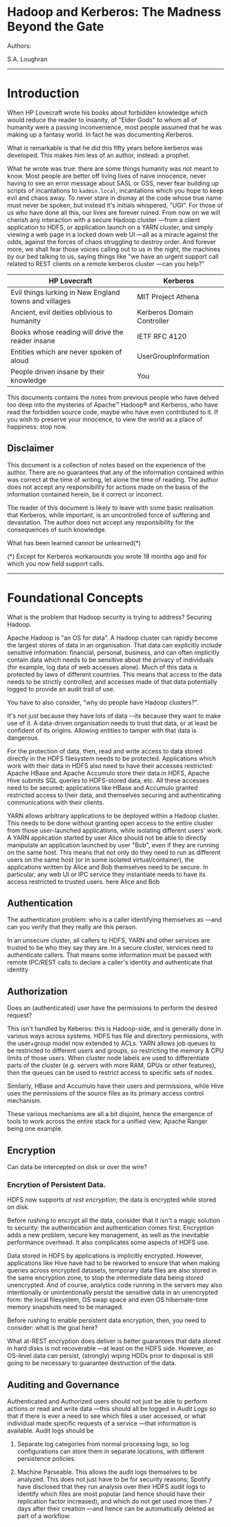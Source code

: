 
# Hadoop and Kerberos: The Madness Beyond the Gate


Authors:

S.A. Loughran


----

# Introduction

When HP Lovecraft wrote his books about forbidden knowledge which would reduce the reader to insanity, of "Elder Gods" to whom all of humanity were a passing inconvenience, most people assumed that he was making up a fantasy world.
In fact he was documenting Kerberos.

What is remarkable is that he did this fifty years before kerberos was developed. This makes him less of an author, 
instead: a prophet.

What he wrote was true: there are some things humanity was not meant to know. Most people are better off living lives of naive innocence, never having to see an error message about SASL or GSS, never fear building up scripts of incantations to `kadmin.local`, incantations which you hope to keep evil and chaos away. To never stare in dismay at the code whose true name must never be spoken, but instead it's initials whispered, "UGI". For those of us who have done all this, our lives are forever ruined. From now on we will cherish any interaction with a secure Hadoop cluster —from a client application to HDFS, or application launch on a YARN cluster, and simply viewing a web page in a locked down web UI —all as a miracle against the odds, against the forces of chaos struggling to destroy order.
And forever more, we shall fear those voices calling out to us in the night, the machines by our bed talking to us, saying things like "we have an urgent support call related to REST clients on a remote kerberos cluster —can you help?" 


| HP Lovecraft                                          | Kerberos                   |
|-------------------------------------------------------|----------------------------|
| Evil things lurking in New England towns and villages | MIT Project Athena         |
| Ancient, evil deities oblivious to humanity           | Kerberos Domain Controller |
| Books whose reading will drive the reader insane      | IETF RFC 4120              |
| Entities which are never spoken of aloud              | UserGroupInformation       |
| People driven insane by their knowledge               | You                        |

This documents contains the notes from previous people who have delved too deep into the mysteries of Apache&trade; Hadoop&reg; and Kerberos, who have read the forbidden source code, maybe who have even contributed to it. If you wish to preserve your innocence, to view the world as a place of happiness: stop now.

## Disclaimer

This document is a collection of notes based on the experience of the author. There are no guarantees that any of the information contained within was correct at the time of writing, let alone the time of reading. The author does not accept any responsibility for actions made on the basis of the information contained herein, be it correct or incorrect.

The reader of this document is likely to leave with some basic realisation that Kerberos, while important, is an uncontrolled force of suffering and devastation. The author does not accept any responsibility for the consequences of such knowledge.

What has been learned cannot be unlearned(*)

(*) Except for Kerberos workarounds you wrote 18 months ago and for which you now field support calls.

----

# Foundational Concepts

What is the problem that Hadoop security is trying to address? Securing Hadoop.

Apache Hadoop is "an OS for data".
A Hadoop cluster can rapidly become the largest stores of data in an organisation.
That data can explicitly include sensitive information: financial, personal, business, and can often implicitly contain data which needs to be sensitive about the privacy of individuals (for example, log data of web accesses alone).
Much of this data is protected by laws of different countries.
This means that access to the data needs to be strictly controlled, and accesses made of that data potentially logged to provide an audit trail of use.

You have to also consider, "why do people have Hadoop clusters?".

It's not just because they have lots of data --its because they want to make use of it.
A data-driven organisation needs to trust that data, or at least be confident of its origins.
Allowing entities to tamper with that data is dangerous.

For the protection of data, then, read and write access to data stored directly in the HDFS filesystem needs to be protected.
Applications which work with their data in HDFS also need to have their accesses restricted: Apache HBase and Apache Accumulo store their data in HDFS, Apache Hive submits SQL queries to HDFS-stored data, etc.
All these accesses need to be secured; applications like HBase and Accumulo granted restricted access to their data, and themselves securing and authenticating communications with their clients.

YARN allows arbitrary applications to be deployed within a Hadoop cluster.
This needs to be done without granting open access to the entire cluster from those user-launched applications, while isolating different users' work.
A YARN application started by user Alice should not be able to directly manipulate an application launched by user "Bob", even if they are running on the same host.
This means that not only do they need to run as different users on the same host (or in some isolated virtual/container), the applications written by Alice and Bob themselves need to be secure.
In particular, any web UI or IPC service they instantiate needs to have its access restricted to trusted users. here Alice and Bob

## Authentication

The authentication problem: who is a caller identifying themselves as —and can you verify
that they really are this person.

In an unsecure cluster, all callers to HDFS, YARN and other services are trusted to be
who they say they are. In a secure cluster, services need to authenticate callers.
That means some information must be passed with remote IPC/REST calls to declare
a caller's identity and authenticate that identity

## Authorization

Does an (authenticated) user have the permissions to perform the desired request?

This isn't handled by Keberos: this is Hadoop-side, and is generally done
in various ways across systems. HDFS has file and directory permissions, with the
user+group model now extended to ACLs. YARN allows job queues to be restricted
to different users and groups, so restricting the memory & CPU limits of those
users. When cluster node labels are used to differentiate parts of the cluster (e.g. servers with
more RAM, GPUs or other features), then the queues can be used to restrict access
to specific sets of nodes.

Similarly, HBase and Accumulo have their users and permissions, while Hive uses the
permissions of the source files as its primary access control mechanism.

These various mechanisms are all a bit disjoint, hence the emergence of tools
to work across the entire stack for a unified view, Apache Ranger being one example.


## Encryption

Can data be intercepted on disk or over the wire?


### Encrytion of Persistent Data.

HDFS now supports *at rest encryption*; the data is encrypted while stored on disk.

Before rushing to encrypt all the data, consider that it isn't a magic solution to
security: the authentication and authentication comes first. Encryption adds a new problem,
secure key management, as well as the inevitable performance overhead. It also complicates
some aspects of HDFS use.

Data stored in HDFS by applications is implicitly encrypted. However, applications like 
Hive have had to be reworked to ensure 
that when making queries across encrypted datasets, temporary data files are also stored
in the same encryption zone, to stop the intermediate data being stored unencrypted.
And of course, analytics code running in the servers may also intentionally or unintentionally
persist the sensitive data in an unencrypted form: the local filesystem, OS swap space
and even OS hibernate-time memory snapshots need to be managed.

Before rushing to enable persistent data encryption, then, you need to consider: what is the
goal here? 

What at-REST encryption does deliver is better guarantees that data stored in hard disks
is not recoverable —at least on the HDFS side. However, as OS-level data can persist,
(strongly) wiping HDDs prior to disposal is still going to be necessary to guarantee
destruction of the data.

## Auditing and Governance

Authenticated and Authorized users should not just be able to perform actions
or read and write data —this should all be logged in *Audit Logs* so that
if there is ever a need to see which files a user accessed, or what individual
made specific requests of a service —that information is available. Audit logs
should be 

1. Separate log categories from normal processing logs, so log configurations
can store them in separate locations, with different persistence policies.

1. Machine Parseable. This allows the audit logs themselves to be analyzed. This
does not just have to be for security reasons; Spotify have disclosed that they
run analysis over their HDFS audit logs to identify which files are most popular (and
hence should have their replication factor increased), and which do not get
used more then 7 days after their creation —and hence can be automatically deleted
as part of a workflow.

